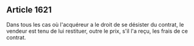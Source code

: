 Article 1621
----
Dans tous les cas où l'acquéreur a le droit de se désister du contrat, le
vendeur est tenu de lui restituer, outre le prix, s'il l'a reçu, les frais de ce
contrat.
